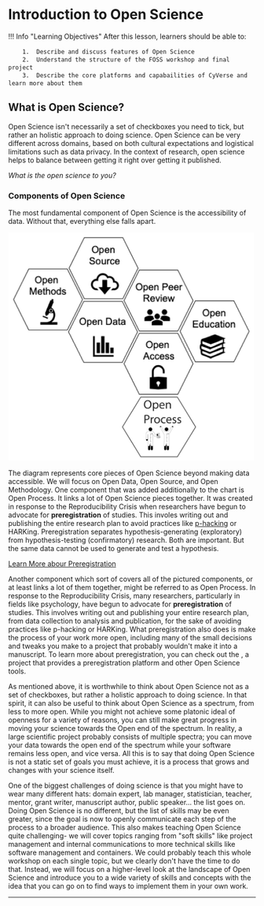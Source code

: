 # Introduction to Open Science

!!! Info "Learning Objectives"
        After this lesson, learners should be able to:
        
        1.  Describe and discuss features of Open Science
        2.  Understand the structure of the FOSS workshop and final project
        3.  Describe the core platforms and capabailities of CyVerse and learn more about them

## What is Open Science?

Open Science isn't necessarily a set of checkboxes you need to tick, but rather an holistic approach to doing
science. Open Science can be very different across domains, based on both cultural expectations and logistical limitations such
as data privacy. In the context of research, open science helps to balance between getting it right over getting it published.

*What is the open science to you?*

### Components of Open Science

The most fundamental component of Open Science is the accessibility of data. Without that, everything else falls apart. 

<img src="assets/1-01.png" alt="drawing" width="500"/>

The diagram represents core pieces of Open Science beyond making data accessible. We will focus on Open Data, Open Source, and Open Methodology.
One component that was added additionally to the chart is Open Process. It links a lot of Open Science pieces together. It was created in response to the Reproducibility Crisis when researchers have begun to advocate for **preregistration** of studies. This involes writing out and publishing the entire research plan to avoid practices like [p-hacking](https://embassy.science/wiki/Theme:6b584d4e-2c9d-4e27-b370-5fbdb983ab46#:~:text=P%2Dvalue%20hacking%2C%20also%20known,there%20is%20no%20underlying%20effect.) or HARKing. Preregistration separates hypothesis-generating  (exploratory) from hypothesis-testing (confirmatory) research. Both are important. But the same data cannot be used to generate and test a hypothesis.

[Learn More abour Preregistration](https://www.cos.io/initiatives/prereg#:~:text=What%20is%20Preregistration%3F,Both%20are%20important.)

Another component which sort of covers all of the pictured components,
or at least links a lot of them together, might be referred to as Open
Process. In response to the Reproducibility Crisis, many researchers,
particularly in fields like psychology, have begun to advocate for
**preregistration** of studies. This involves writing out and publishing
your entire research plan, from data collection to analysis and
publication, for the sake of avoiding practices like p-hacking or
HARKing. What preregistration also does is make the process of your work
more open, including many of the small decisions and tweaks you make to
a project that probably wouldn't make it into a manuscript. To learn
more about preregistration, you can check out the , a project that
provides a preregistration platform and other Open Science tools.

As mentioned above, it is worthwhile to think about Open Science not as
a set of checkboxes, but rather a holistic approach to doing science. In
that spirit, it can also be useful to think about Open Science as a
spectrum, from less to more open. While you might not achieve some
platonic ideal of openness for a variety of reasons, you can still make
great progress in moving your science towards the Open end of the
spectrum. In reality, a large scientific project probably consists of
multiple spectra; you can move your data towards the open end of the
spectrum while your software remains less open, and vice versa. All this
is to say that doing Open Science is not a static set of goals you must
achieve, it is a process that grows and changes with your science
itself.

One of the biggest challenges of doing science is that you might have to
wear many different hats: domain expert, lab manager, statistician,
teacher, mentor, grant writer, manuscript author, public speaker... the
list goes on. Doing Open Science is no different, but the list of skills
may be even greater, since the goal is now to openly communicate each
step of the process to a broader audience. This also makes teaching Open
Science quite challenging- we will cover topics ranging from "soft
skills" like project management and internal communications to more
technical skills like software management and containers. We could
probably teach this whole workshop on each single topic, but we clearly
don't have the time to do that. Instead, we will focus on a
higher-level look at the landscape of Open Science and introduce you to
a wide variety of skills and concepts with the idea that you can go on
to find ways to implement them in your own work.

---

